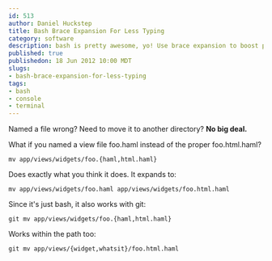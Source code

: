```yaml
--- 
id: 513
author: Daniel Huckstep
title: Bash Brace Expansion For Less Typing
category: software
description: bash is pretty awesome, yo! Use brace expansion to boost productivity.
published: true
publishedon: 18 Jun 2012 10:00 MDT
slugs: 
- bash-brace-expansion-for-less-typing
tags: 
- bash
- console
- terminal
---
```

Named a file wrong? Need to move it to another directory? **No big
deal.**

What if you named a view file foo.haml instead of the proper
foo.html.haml?

    mv app/views/widgets/foo.{haml,html.haml}

Does exactly what you think it does. It expands to:

    mv app/views/widgets/foo.haml app/views/widgets/foo.html.haml

Since it's just bash, it also works with git:

    git mv app/views/widgets/foo.{haml,html.haml}

Works within the path too:

    git mv app/views/{widget,whatsit}/foo.html.haml
